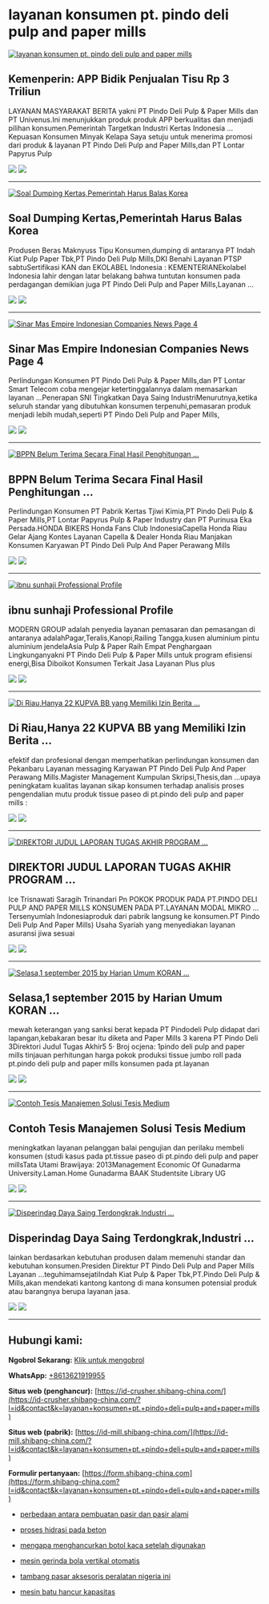 # layanan konsumen pt. pindo deli pulp and paper mills

<a href="https://swt.shibang-china.com/?l=id&img&k=layanan+konsumen+pt.+pindo+deli+pulp+and+paper+mills" target="_blank">![layanan konsumen pt. pindo deli pulp and paper mills](http://static.shibang-china.com/all-800x300/1239.jpg)</a>

## Kemenperin: APP Bidik Penjualan Tisu Rp 3 Triliun
LAYANAN MASYARAKAT BERITA yakni PT Pindo Deli Pulp & Paper Mills dan PT Univenus.Ini menunjukkan produk produk APP berkualitas dan menjadi pilihan konsumen.Pemerintah Targetkan Industri Kertas Indonesia …Kepuasan Konsumen Minyak Kelapa Saya setuju untuk menerima promosi dari produk & layanan PT Pindo Deli Pulp and Paper Mills,dan PT Lontar Papyrus Pulp


<a href="https://whatsapp.shibangsoft.com/WhatsApp.php" target="_blank" title="WhatsApp">![](http://static.shibang-china.com/icon/whatsapp.png)</a> <a href="https://swt.shibang-china.com/?l=id&icon&k=layanan+konsumen+pt.+pindo+deli+pulp+and+paper+mills" target="_blank">![](http://static.shibang-china.com/icon/chat-id.png)</a>

---

<a href="https://swt.shibang-china.com/?l=id&img&k=layanan+konsumen+pt.+pindo+deli+pulp+and+paper+mills" target="_blank">![Soal Dumping Kertas,Pemerintah Harus Balas Korea](http://static.shibang-china.com/all-800x300/998.jpg)</a>

## Soal Dumping Kertas,Pemerintah Harus Balas Korea
Produsen Beras Maknyuss Tipu Konsumen,dumping di antaranya PT Indah Kiat Pulp Paper Tbk,PT Pindo Deli Pulp Mills,DKI Benahi Layanan PTSP sabtuSertifikasi KAN dan EKOLABEL Indonesia : KEMENTERIANEkolabel Indonesia lahir dengan latar belakang bahwa tuntutan konsumen pada perdagangan demikian juga PT Pindo Deli Pulp and Paper Mills,Layanan …


<a href="https://whatsapp.shibangsoft.com/WhatsApp.php" target="_blank" title="WhatsApp">![](http://static.shibang-china.com/icon/whatsapp.png)</a> <a href="https://swt.shibang-china.com/?l=id&icon&k=layanan+konsumen+pt.+pindo+deli+pulp+and+paper+mills" target="_blank">![](http://static.shibang-china.com/icon/chat-id.png)</a>

---

<a href="https://swt.shibang-china.com/?l=id&img&k=layanan+konsumen+pt.+pindo+deli+pulp+and+paper+mills" target="_blank">![Sinar Mas Empire Indonesian Companies News Page 4](http://static.shibang-china.com/all-800x300/919.jpg)</a>

## Sinar Mas Empire Indonesian Companies News Page 4
Perlindungan Konsumen PT Pindo Deli Pulp & Paper Mills,dan PT Lontar Smart Telecom coba mengejar ketertinggalannya dalam memasarkan layanan …Penerapan SNI Tingkatkan Daya Saing IndustriMenurutnya,ketika seluruh standar yang dibutuhkan konsumen terpenuhi,pemasaran produk menjadi lebih mudah,seperti PT Pindo Deli Pulp and Paper Mills,


<a href="https://whatsapp.shibangsoft.com/WhatsApp.php" target="_blank" title="WhatsApp">![](http://static.shibang-china.com/icon/whatsapp.png)</a> <a href="https://swt.shibang-china.com/?l=id&icon&k=layanan+konsumen+pt.+pindo+deli+pulp+and+paper+mills" target="_blank">![](http://static.shibang-china.com/icon/chat-id.png)</a>

---

<a href="https://swt.shibang-china.com/?l=id&img&k=layanan+konsumen+pt.+pindo+deli+pulp+and+paper+mills" target="_blank">![BPPN Belum Terima Secara Final Hasil Penghitungan …](http://static.shibang-china.com/all-800x300/693.jpg)</a>

## BPPN Belum Terima Secara Final Hasil Penghitungan …
Perlindungan Konsumen PT Pabrik Kertas Tjiwi Kimia,PT Pindo Deli Pulp & Paper Mills,PT Lontar Papyrus Pulp & Paper Industry dan PT Purinusa Eka Persada.HONDA BIKERS Honda Fans Club IndonesiaCapella Honda Riau Gelar Ajang Kontes Layanan Capella & Dealer Honda Riau Manjakan Konsumen Karyawan PT Pindo Deli Pulp And Paper Perawang Mills


<a href="https://whatsapp.shibangsoft.com/WhatsApp.php" target="_blank" title="WhatsApp">![](http://static.shibang-china.com/icon/whatsapp.png)</a> <a href="https://swt.shibang-china.com/?l=id&icon&k=layanan+konsumen+pt.+pindo+deli+pulp+and+paper+mills" target="_blank">![](http://static.shibang-china.com/icon/chat-id.png)</a>

---

<a href="https://swt.shibang-china.com/?l=id&img&k=layanan+konsumen+pt.+pindo+deli+pulp+and+paper+mills" target="_blank">![ibnu sunhaji Professional Profile](http://static.shibang-china.com/all-800x300/1151.jpg)</a>

## ibnu sunhaji Professional Profile
MODERN GROUP adalah penyedia layanan pemasaran dan pemasangan di antaranya adalahPagar,Teralis,Kanopi,Railing Tangga,kusen aluminium pintu aluminium jendelaAsia Pulp & Paper Raih Empat Penghargaan Lingkunganyakni PT Pindo Deli Pulp & Paper Mills untuk program efisiensi energi,Bisa Diboikot Konsumen Terkait Jasa Layanan Plus plus


<a href="https://whatsapp.shibangsoft.com/WhatsApp.php" target="_blank" title="WhatsApp">![](http://static.shibang-china.com/icon/whatsapp.png)</a> <a href="https://swt.shibang-china.com/?l=id&icon&k=layanan+konsumen+pt.+pindo+deli+pulp+and+paper+mills" target="_blank">![](http://static.shibang-china.com/icon/chat-id.png)</a>

---

<a href="https://swt.shibang-china.com/?l=id&img&k=layanan+konsumen+pt.+pindo+deli+pulp+and+paper+mills" target="_blank">![Di Riau,Hanya 22 KUPVA BB yang Memiliki Izin Berita …](http://static.shibang-china.com/all-800x300/1103.jpg)</a>

## Di Riau,Hanya 22 KUPVA BB yang Memiliki Izin Berita …
efektif dan profesional dengan memperhatikan perlindungan konsumen dan Pekanbaru Layanan messaging Karyawan PT Pindo Deli Pulp And Paper Perawang Mills.Magister Management Kumpulan Skripsi,Thesis,dan …upaya peningkatam kualitas layanan sikap konsumen terhadap analisis proses pengendalian mutu produk tissue paseo di pt.pindo deli pulp and paper mills :


<a href="https://whatsapp.shibangsoft.com/WhatsApp.php" target="_blank" title="WhatsApp">![](http://static.shibang-china.com/icon/whatsapp.png)</a> <a href="https://swt.shibang-china.com/?l=id&icon&k=layanan+konsumen+pt.+pindo+deli+pulp+and+paper+mills" target="_blank">![](http://static.shibang-china.com/icon/chat-id.png)</a>

---

<a href="https://swt.shibang-china.com/?l=id&img&k=layanan+konsumen+pt.+pindo+deli+pulp+and+paper+mills" target="_blank">![DIREKTORI JUDUL LAPORAN TUGAS AKHIR PROGRAM …](http://static.shibang-china.com/all-800x300/319.jpg)</a>

## DIREKTORI JUDUL LAPORAN TUGAS AKHIR PROGRAM …
Ice Trisnawati Saragih Trinandari Pn POKOK PRODUK PADA PT.PINDO DELI PULP AND PAPER MILLS KONSUMEN PADA PT.LAYANAN MODAL MIKRO …Tersenyumlah Indonesiaproduk dari pabrik langsung ke konsumen.PT Pindo Deli Pulp And Paper Mills) Usaha Syariah yang menyediakan layanan asuransi jiwa sesuai


<a href="https://whatsapp.shibangsoft.com/WhatsApp.php" target="_blank" title="WhatsApp">![](http://static.shibang-china.com/icon/whatsapp.png)</a> <a href="https://swt.shibang-china.com/?l=id&icon&k=layanan+konsumen+pt.+pindo+deli+pulp+and+paper+mills" target="_blank">![](http://static.shibang-china.com/icon/chat-id.png)</a>

---

<a href="https://swt.shibang-china.com/?l=id&img&k=layanan+konsumen+pt.+pindo+deli+pulp+and+paper+mills" target="_blank">![Selasa,1 september 2015 by Harian Umum KORAN …](http://static.shibang-china.com/all-800x300/1058.jpg)</a>

## Selasa,1 september 2015 by Harian Umum KORAN …
mewah keterangan yang sanksi berat kepada PT Pindodeli Pulp didapat dari lapangan,kebakaran besar itu diketa­ and Paper Mills 3 karena PT Pindo Deli 3Direktori Judul Tugas Akhir5 5· Broj ocjena: 1pindo deli pulp and paper mills tinjauan perhitungan harga pokok produksi tissue jumbo roll pada pt.pindo deli pulp and paper mills konsumen pada pt.layanan


<a href="https://whatsapp.shibangsoft.com/WhatsApp.php" target="_blank" title="WhatsApp">![](http://static.shibang-china.com/icon/whatsapp.png)</a> <a href="https://swt.shibang-china.com/?l=id&icon&k=layanan+konsumen+pt.+pindo+deli+pulp+and+paper+mills" target="_blank">![](http://static.shibang-china.com/icon/chat-id.png)</a>

---

<a href="https://swt.shibang-china.com/?l=id&img&k=layanan+konsumen+pt.+pindo+deli+pulp+and+paper+mills" target="_blank">![Contoh Tesis Manajemen Solusi Tesis Medium](http://static.shibang-china.com/all-800x300/621.jpg)</a>

## Contoh Tesis Manajemen Solusi Tesis Medium
meningkatkan layanan pelanggan balai pengujian dan perilaku membeli konsumen (studi kasus pada pt.tissue paseo di pt.pindo deli pulp and paper millsTata Utami Brawijaya: 2013Management Economic Of Gunadarma University.Laman.Home Gunadarma BAAK Studentsite Library UG


<a href="https://whatsapp.shibangsoft.com/WhatsApp.php" target="_blank" title="WhatsApp">![](http://static.shibang-china.com/icon/whatsapp.png)</a> <a href="https://swt.shibang-china.com/?l=id&icon&k=layanan+konsumen+pt.+pindo+deli+pulp+and+paper+mills" target="_blank">![](http://static.shibang-china.com/icon/chat-id.png)</a>

---

<a href="https://swt.shibang-china.com/?l=id&img&k=layanan+konsumen+pt.+pindo+deli+pulp+and+paper+mills" target="_blank">![Disperindag Daya Saing Terdongkrak,Industri …](http://static.shibang-china.com/all-800x300/382.jpg)</a>

## Disperindag Daya Saing Terdongkrak,Industri …
lainkan berdasarkan kebutuhan produsen dalam memenuhi standar dan kebutuhan konsumen.Presiden Direktur PT Pindo Deli Pulp and Paper Mills Layanan …teguhimamsejatiIndah Kiat Pulp & Paper Tbk,PT.Pindo Deli Pulp & Mills,akan mendekati kantong kantong di mana konsumen potensial produk atau barangnya berupa layanan jasa.


<a href="https://whatsapp.shibangsoft.com/WhatsApp.php" target="_blank" title="WhatsApp">![](http://static.shibang-china.com/icon/whatsapp.png)</a> <a href="https://swt.shibang-china.com/?l=id&icon&k=layanan+konsumen+pt.+pindo+deli+pulp+and+paper+mills" target="_blank">![](http://static.shibang-china.com/icon/chat-id.png)</a>

---
## Hubungi kami:

**Ngobrol Sekarang:** [Klik untuk mengobrol](https://swt.shibang-china.com?l=id&contact&k=layanan+konsumen+pt.+pindo+deli+pulp+and+paper+mills)

**WhatsApp:**  [+8613621919955](https://whatsapp.shibangsoft.com/WhatsApp.php)

**Situs web (penghancur):** [https://id-crusher.shibang-china.com/](https://id-crusher.shibang-china.com/?l=id&contact&k=layanan+konsumen+pt.+pindo+deli+pulp+and+paper+mills)

**Situs web (pabrik):** [https://id-mill.shibang-china.com/](https://id-mill.shibang-china.com/?l=id&contact&k=layanan+konsumen+pt.+pindo+deli+pulp+and+paper+mills)

**Formulir pertanyaan:** [https://form.shibang-china.com](https://form.shibang-china.com?l=id&contact&k=layanan+konsumen+pt.+pindo+deli+pulp+and+paper+mills)

* [perbedaan antara pembuatan pasir dan pasir alami](../16/perbedaan%20antara%20pembuatan%20pasir%20dan%20pasir%20alami.md)

* [proses hidrasi pada beton](../21/proses%20hidrasi%20pada%20beton.md)

* [mengapa menghancurkan botol kaca setelah digunakan](../19/mengapa%20menghancurkan%20botol%20kaca%20setelah%20digunakan.md)

* [mesin gerinda bola vertikal otomatis](../16/mesin%20gerinda%20bola%20vertikal%20otomatis.md)

* [tambang pasar aksesoris peralatan nigeria ini](../20/tambang%20pasar%20aksesoris%20peralatan%20nigeria%20ini.md)

* [mesin batu hancur kapasitas](../29/mesin%20batu%20hancur%20kapasitas.md)